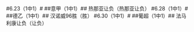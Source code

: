 #6.23（1中1）#
##意甲（1中1）##
热那亚让负（热那亚让负）
#6.28（1中1）#
##德乙（1中1）##
汉诺威96胜（胜）
#6.30（1中1）#
##葡超（1中1）##
法马利康让负（让负）